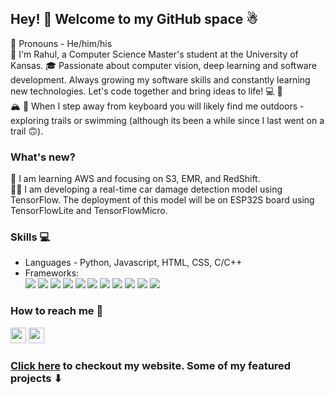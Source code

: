 ## Hey! 👋 Welcome to my GitHub space ☃
🙂 Pronouns - He/him/his <br>
🌟 I'm Rahul, a Computer Science Master's student at the University of Kansas. 🎓 Passionate about computer vision, deep learning and software development. Always growing my software skills and constantly learning new technologies. Let's code together and bring ideas to life! 💻 🙌<br>
🏔 🌊 When I step away from keyboard you will likely find me outdoors - exploring trails or swimming (although its been a while since I last went on a trail 🙃).

### What's new?
🌱 I am learning AWS and focusing on S3, EMR, and RedShift.<br>
👨‍💻 I am developing a real-time car damage detection model using TensorFlow. The deployment of this model will be on ESP32S board using TensorFlowLite and TensorFlowMicro.

### Skills 💻
- Languages - Python, Javascript, HTML, CSS, C/C++<br>
- Frameworks: <br> <img src="https://img.shields.io/badge/TensorFlow-FF6F00.svg?style=for-the-badge&logo=TensorFlow&logoColor=white"/> <img src="https://img.shields.io/badge/PyTorch-EE4C2C.svg?style=for-the-badge&logo=PyTorch&logoColor=white"/> <img src="https://img.shields.io/badge/MySQL-4479A1.svg?style=for-the-badge&logo=MySQL&logoColor=white"/> <img src="https://img.shields.io/badge/PostgreSQL-4169E1.svg?style=for-the-badge&logo=PostgreSQL&logoColor=white"/> <img src="https://img.shields.io/badge/Node.js-339933.svg?style=for-the-badge&logo=nodedotjs&logoColor=white"/> <img src="https://img.shields.io/badge/React-61DAFB.svg?style=for-the-badge&logo=React&logoColor=black"/> <img src="https://img.shields.io/badge/Next.js-000000.svg?style=for-the-badge&logo=nextdotjs&logoColor=white"/> <img src="https://img.shields.io/badge/Flask-000000.svg?style=for-the-badge&logo=Flask&logoColor=white"/> <img src="https://img.shields.io/badge/Tableau-E97627.svg?style=for-the-badge&logo=Tableau&logoColor=white"/> <img src="https://img.shields.io/badge/Google%20Cloud-4285F4.svg?style=for-the-badge&logo=Google-Cloud&logoColor=white"/> <img src="https://img.shields.io/badge/Docker-2496ED.svg?style=for-the-badge&logo=Docker&logoColor=white"/>

### How to reach me 💬
[<img src="https://img.shields.io/badge/LinkedIn-0077B5?logo=linkedin&logoColor=white" height="25" />](https://www.linkedin.com/in/rahul7218/)
<img src="https://img.shields.io/badge/contactme@rahulp.dev-D14836?logo=gmail&logoColor=white" height="25" /> 

### [Click here](https://rahulp.dev/) to checkout my website. Some of my featured projects ⬇
